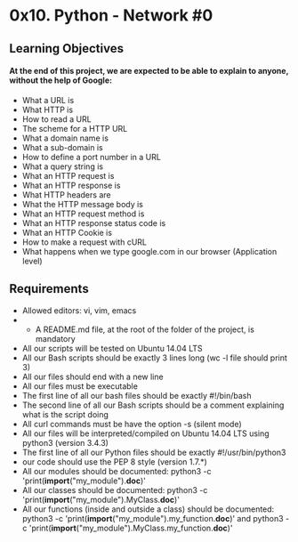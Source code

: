 # 0x10. Python - Network #0

## Learning Objectives
#### At the end of this project, we are expected to be able to explain to anyone, without the help of Google:
* What a URL is
* What HTTP is
* How to read a URL
* The scheme for a HTTP URL
* What a domain name is
* What a sub-domain is
* How to define a port number in a URL
* What a query string is
* What an HTTP request is
* What an HTTP response is
* What HTTP headers are
* What the HTTP message body is
* What an HTTP request method is
* What an HTTP response status code is
* What an HTTP Cookie is
* How to make a request with cURL
* What happens when we type google.com in our browser (Application level)

## Requirements
* Allowed editors: vi, vim, emacs
* - A README.md file, at the root of the folder of the project, is mandatory
* All our scripts will be tested on Ubuntu 14.04 LTS
* All our Bash scripts should be exactly 3 lines long (wc -l file should print 3)
* All our files should end with a new line
* All our files must be executable
* The first line of all our bash files should be exactly #!/bin/bash
* The second line of all our Bash scripts should be a comment explaining what is the script doing
* All curl commands must be have the option -s (silent mode)
* All our files will be interpreted/compiled on Ubuntu 14.04 LTS using python3 (version 3.4.3)
* The first line of all our Python files should be exactly #!/usr/bin/python3
* our code should use the PEP 8 style (version 1.7.*)
* All our modules should be documented: python3 -c 'print(__import__("my_module").__doc__)'
* All our classes should be documented: python3 -c 'print(__import__("my_module").MyClass.__doc__)'
* All our functions (inside and outside a class) should be documented: python3 -c 'print(__import__("my_module").my_function.__doc__)' and python3 -c 'print(__import__("my_module").MyClass.my_function.__doc__)'